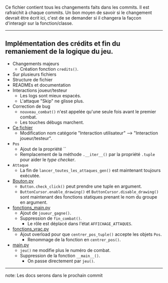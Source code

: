 Ce fichier contient tous les changements faits dans les commits. Il est rafraichit à chaque commits.
Un bon moyen de savoir si le changement devrait être écrit ici, c'est de se demander si il changera la façcon d'interagir sur la fonction/classe.

<!--
format:
## [message du commit]
+ Changements majeurs
	- [Changements à la base du but du commit]
+ Sur plusieurs fichiers
	- [Autres changements?]
+ Structure de fichier
	- [Changements sur la structure de ficher]
+ READMEs et documentation
	- [Changements dans la doc?]
+ Interaction joueur/testeur
	- [Changement touches/dialogue/...]
+ Correction de bug
	- [Interaction joueur/testeur mais pour les corrections de bugs]
+ [fichier/classe]
	- [...]

--------------template--------------
## 
+ Changements majeurs
+ Sur plusieurs fichiers
+ Structure de fichier
+ READMEs et documentation
+ Interactions joueur/testeur
+ Correction de bugs
+ []()
	- 
------------------------------------
-->
<!--
Nils: J'utilise l'ordre Ajout, Renommage, Déplacement, Modification, Effacement/Destruction, Autre.
-->
_____
## Implémentation des crédits et fin du remaniement de la logique du jeu.
+ Changements majeurs
	- Création fonction `credits()`.
+ Sur plusieurs fichiers
+ Structure de fichier
+ READMEs et documentation
+ Interactions joueur/testeur
	- Les logs sont mieux espacés.
	- L'attaque "Skip" ne glisse plus.
+ Correction de bug
	- `nouveau_combat()` n'est appelée qu'une seule fois avant le premier combat.
	- Les touches débugs marchent.
+ [Ce fichier](commit-changelog.md)
	- Modification nom catégorie "Interaction utilisateur" --> "Interaction joueur/testeur".
+ `Pos`
	- Ajout de la propriété ``
	- Remplacement de la méthode `.__iter__()` par la propriété `.tuple` pour aider le _type checker_.
+ `Attaque`
	- La fin de `lancer_toutes_les_attaques_gen()` est maintenant toujours exécutée.
+ [Bouton.py](sources/Bouton.py)
	- `Button.check_click()` peut prendre une tuple en argument.
	- `ButtonCursor.enable_drawing()` et `ButtonCursor.disable_drawing()` sont maintenant des fonctions statiques prenant le nom du groupe en argument.
+ [fonctions_main.py](sources/fonctions_main.py)
	- Ajout de `joueur_gagne()`.
	- Suppression de `fin_combat()`.
		* Le rôle est déplacé dans l'état `AFFICHAGE_ATTAQUES`.
+ [fonctions_vrac.py](sources/fonctions_vrac.py)
	- Ajout overload pour que `centrer_pos_tuple()` accepte les objets `Pos`.
		* Renommage de la fonction en `centrer_pos()`.
+ [main.py](sources/main.py)
	- `jeu()` ne modifie plus le numéro de combat.
	- Suppression de la fonction `__main__()`.
		* On passe directement par `jeu()`.

_________________________________
note: Les docs serons dans le prochain commit